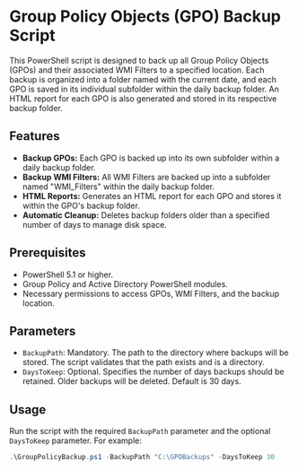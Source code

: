 # Group Policy Objects (GPO) Backup Script

This PowerShell script is designed to back up all Group Policy Objects (GPOs) and their associated WMI Filters to a specified location. Each backup is organized into a folder named with the current date, and each GPO is saved in its individual subfolder within the daily backup folder. An HTML report for each GPO is also generated and stored in its respective backup folder.

## Features

- **Backup GPOs:** Each GPO is backed up into its own subfolder within a daily backup folder.
- **Backup WMI Filters:** All WMI Filters are backed up into a subfolder named "WMI_Filters" within the daily backup folder.
- **HTML Reports:** Generates an HTML report for each GPO and stores it within the GPO's backup folder.
- **Automatic Cleanup:** Deletes backup folders older than a specified number of days to manage disk space.

## Prerequisites

- PowerShell 5.1 or higher.
- Group Policy and Active Directory PowerShell modules.
- Necessary permissions to access GPOs, WMI Filters, and the backup location.

## Parameters

- `BackupPath`: Mandatory. The path to the directory where backups will be stored. The script validates that the path exists and is a directory.
- `DaysToKeep`: Optional. Specifies the number of days backups should be retained. Older backups will be deleted. Default is 30 days.

## Usage

Run the script with the required `BackupPath` parameter and the optional `DaysToKeep` parameter. For example:

```powershell
.\GroupPolicyBackup.ps1 -BackupPath "C:\GPOBackups" -DaysToKeep 30

